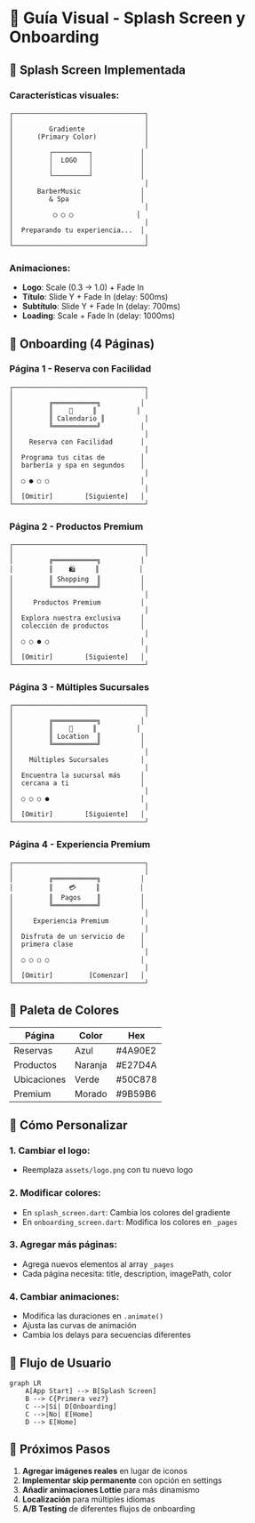 # 🎨 Guía Visual - Splash Screen y Onboarding

## 📱 Splash Screen Implementada

### Características visuales:
```
┌─────────────────────────────────┐
│                                 │
│         Gradiente               │
│      (Primary Color)            │
│                                 │
│         ┌─────────┐            │
│         │  LOGO   │            │
│         │         │            │
│         └─────────┘            │
│                                 │
│      BarberMusic               │
│         & Spa                  │
│                                 │
│          ◯ ◯ ◯                │
│                                 │
│  Preparando tu experiencia...  │
│                                 │
└─────────────────────────────────┘
```

### Animaciones:
- **Logo**: Scale (0.3 → 1.0) + Fade In
- **Título**: Slide Y + Fade In (delay: 500ms)
- **Subtítulo**: Slide Y + Fade In (delay: 700ms)
- **Loading**: Scale + Fade In (delay: 1000ms)

## 📖 Onboarding (4 Páginas)

### Página 1 - Reserva con Facilidad
```
┌─────────────────────────────────┐
│                                 │
│         ╔═══════════╗          │
│         ║    📅     ║          │
│         ║ Calendario ║          │
│         ╚═══════════╝          │
│                                 │
│    Reserva con Facilidad       │
│                                 │
│  Programa tus citas de         │
│  barbería y spa en segundos    │
│                                 │
│  ○ ● ○ ○                       │
│                                 │
│  [Omitir]        [Siguiente]   │
└─────────────────────────────────┘
```

### Página 2 - Productos Premium
```
┌─────────────────────────────────┐
│                                 │
│         ╔═══════════╗          │
│         ║    🛍️     ║          │
│         ║ Shopping  ║          │
│         ╚═══════════╝          │
│                                 │
│     Productos Premium          │
│                                 │
│  Explora nuestra exclusiva     │
│  colección de productos        │
│                                 │
│  ○ ○ ● ○                       │
│                                 │
│  [Omitir]        [Siguiente]   │
└─────────────────────────────────┘
```

### Página 3 - Múltiples Sucursales
```
┌─────────────────────────────────┐
│                                 │
│         ╔═══════════╗          │
│         ║    📍     ║          │
│         ║ Location  ║          │
│         ╚═══════════╝          │
│                                 │
│    Múltiples Sucursales        │
│                                 │
│  Encuentra la sucursal más     │
│  cercana a ti                  │
│                                 │
│  ○ ○ ○ ●                       │
│                                 │
│  [Omitir]        [Siguiente]   │
└─────────────────────────────────┘
```

### Página 4 - Experiencia Premium
```
┌─────────────────────────────────┐
│                                 │
│         ╔═══════════╗          │
│         ║    💳     ║          │
│         ║  Pagos    ║          │
│         ╚═══════════╝          │
│                                 │
│     Experiencia Premium        │
│                                 │
│  Disfruta de un servicio de    │
│  primera clase                 │
│                                 │
│  ○ ○ ○ ○                       │
│                                 │
│  [Omitir]         [Comenzar]   │
└─────────────────────────────────┘
```

## 🎨 Paleta de Colores

| Página | Color | Hex |
|--------|-------|-----|
| Reservas | Azul | #4A90E2 |
| Productos | Naranja | #E27D4A |
| Ubicaciones | Verde | #50C878 |
| Premium | Morado | #9B59B6 |

## 🔧 Cómo Personalizar

### 1. Cambiar el logo:
- Reemplaza `assets/logo.png` con tu nuevo logo

### 2. Modificar colores:
- En `splash_screen.dart`: Cambia los colores del gradiente
- En `onboarding_screen.dart`: Modifica los colores en `_pages`

### 3. Agregar más páginas:
- Agrega nuevos elementos al array `_pages`
- Cada página necesita: title, description, imagePath, color

### 4. Cambiar animaciones:
- Modifica las duraciones en `.animate()`
- Ajusta las curvas de animación
- Cambia los delays para secuencias diferentes

## 📱 Flujo de Usuario

```mermaid
graph LR
    A[App Start] --> B[Splash Screen]
    B --> C{Primera vez?}
    C -->|Sí| D[Onboarding]
    C -->|No| E[Home]
    D --> E[Home]
```

## 🚀 Próximos Pasos

1. **Agregar imágenes reales** en lugar de iconos
2. **Implementar skip permanente** con opción en settings
3. **Añadir animaciones Lottie** para más dinamismo
4. **Localización** para múltiples idiomas
5. **A/B Testing** de diferentes flujos de onboarding
